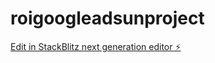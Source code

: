 # roigoogleadsunproject

[Edit in StackBlitz next generation editor ⚡️](https://stackblitz.com/~/github.com/crityx/roigoogleadsunproject)